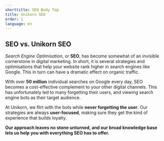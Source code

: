 ```yaml
---
shorttitle: SEO Body Top
title: Unikorn SEO
order: 1
language: en
---
```

## SEO vs. Unikorn SEO

*Search Engine Optimisation*, or **SEO**, has become somewhat of an invisible cornerstone in digital marketing. In short, it is several strategies and optimisations that help your website rank higher in search engines like Google. This in turn can have a dramatic effect on organic traffic.

With over **50 million** individual searches on Google every day, SEO becomes a cost-effective complement to your other digital channels. This has unfortunately led to many forgetting their users, and viewing search engine bots as their target audience.

At Unikorn, we flirt with the bots while **never forgetting the user**. Our strategies are always **user-focused**, making sure they get the kind of experience that builds loyalty.

**Our approach leaves no stone unturned, and our broad knowledge base lets us help you with everything SEO has to offer.**